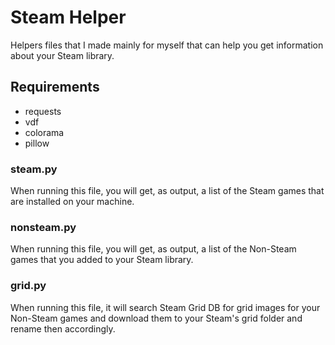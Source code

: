# Steam Helper
Helpers files that I made mainly for myself that can help you get information about your Steam library.

## Requirements
- requests
- vdf
- colorama
- pillow

### steam.py
When running this file, you will get, as output, a list of the Steam games that are installed on your machine.

### nonsteam.py
When running this file, you will get, as output, a list of the Non-Steam games that you added to your Steam library.

### grid.py
When running this file, it will search Steam Grid DB for grid images for your Non-Steam games and download them to your Steam's grid folder and rename then accordingly.